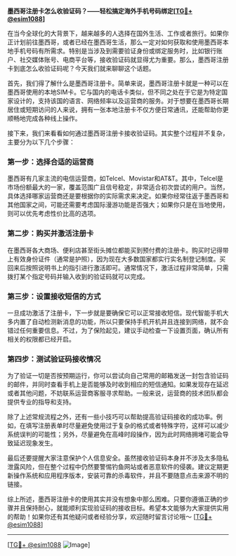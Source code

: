 **墨西哥注册卡怎么收验证码？——轻松搞定海外手机号码绑定[[TG💪+ @esim1088](https://t.me/s/esim1088)]**

在当今全球化的大背景下，越来越多的人选择在国外生活、工作或者旅行。如果你正计划前往墨西哥，或者已经在墨西哥生活，那么一定对如何获取和使用墨西哥本地手机号码有所需求。特别是当涉及到需要验证身份或绑定服务时，比如银行账户、社交媒体账号、电商平台等，接收验证码就显得尤为重要。那么，墨西哥注册卡到底怎么收验证码呢？今天我们就来聊聊这个话题。

首先，我们得了解什么是墨西哥注册卡。简单来说，墨西哥注册卡就是一种可以在墨西哥使用的本地SIM卡。它与国内的电话卡类似，但不同之处在于它是为特定国家设计的，支持该国的语言、网络频率以及运营商的服务。对于想要在墨西哥长期居住或短期访问的人来说，拥有一张本地注册卡不仅方便日常通讯，还能帮助你更顺畅地完成各种线上操作。

接下来，我们来看看如何通过墨西哥注册卡接收验证码。其实整个过程并不复杂，主要分为以下几个步骤：

### **第一步：选择合适的运营商**
墨西哥有几家主流的电信运营商，如Telcel、Movistar和AT&T。其中，Telcel是市场份额最大的一家，覆盖范围广且信号稳定，非常适合初次尝试的用户。当然，具体选择哪家运营商还是要根据你的实际需求来决定。如果你经常往返于墨西哥和其他国家之间，可能还需要考虑国际漫游功能是否强大；如果你只是在当地使用，则可以优先考虑性价比高的选项。

### **第二步：购买并激活注册卡**
在墨西哥各大商场、便利店甚至街头摊位都能买到预付费的注册卡。购买时记得带上有效身份证件（通常是护照），因为现在大多数国家都实行实名制登记制度。买回来后按照说明书上的指引进行激活即可。通常情况下，激活过程非常简单，只需拨打某个指定号码并输入收到的验证码就可以完成。

### **第三步：设置接收短信的方式**
一旦成功激活了注册卡，下一步就是要确保它可以正常接收短信。现代智能手机大多内置了自动检测新消息的功能，所以只要保持手机开机并且连接到网络，就不会错过任何重要信息。不过，为了保险起见，建议手动检查一下设置页面，确认所有相关的权限都已经开启。

### **第四步：测试验证码接收情况**
为了验证一切是否按预期运行，你可以尝试向自己常用的邮箱发送一封包含验证码的邮件，并同时查看手机上是否能够及时收到相应的短信通知。如果发现存在延迟或者其他问题，不妨联系运营商客服寻求帮助。一般来说，运营商的技术团队都会提供专业的指导和支持。

除了上述常规流程之外，还有一些小技巧可以帮助提高验证码接收的成功率。例如，在填写注册表单时尽量避免使用过于复杂的格式或者特殊字符，这样可以减少系统误判的可能性；另外，尽量避免在高峰时段操作，因为此时网络拥堵可能会导致延迟现象发生。

最后还要提醒大家注意保护个人信息安全。虽然接收验证码本身并不涉及太多隐私泄露风险，但在整个过程中仍然要警惕钓鱼网站或者恶意软件的侵袭。建议定期更新操作系统和应用程序版本，安装可靠的杀毒软件，并且不要随意点击来源不明的链接。

综上所述，墨西哥注册卡的使用其实并没有想象中那么困难。只要你遵循正确的步骤并且保持耐心，就能顺利实现验证码的接收目标。希望本文能够为大家提供实用的帮助！如果你还有其他疑问或者经验分享，欢迎随时留言讨论哦～ [[TG💪+ @esim1088](https://t.me/s/esim1088)]

---

[[TG💪+ @esim1088](https://t.me/s/esim1088) ![Image](https://i.postimg.cc/4NQfJmqS/Snipaste-2025-05-13-00-14-12.png)]